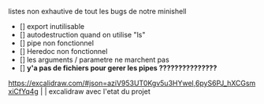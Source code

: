 listes non exhautive de tout les bugs de notre minishell


- [] export inutilisable
- [] autodestruction quand on utilise "ls"
- [] pipe non fonctionnel
- [] Heredoc non fonctionnel
- [] les arguments / parametre ne marchent pas
- [] **y'a pas de fichiers pour gerer les pipes ???????????????**



https://excalidraw.com/#json=aziV953UT0Kgv5u3HYwel,6pyS6PJ_hXCGsmxiCfYq4g
|
|
excalidraw avec l'etat du projet 










